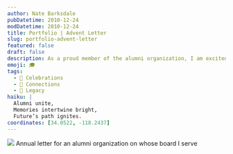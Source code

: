 ```yaml
---
author: Nate Barksdale
pubDatetime: 2010-12-24
modDatetime: 2010-12-24
title: Portfolio | Advent Letter
slug: portfolio-advent-letter
featured: false
draft: false
description: As a proud member of the alumni organization, I am excited to share some reflections on our community from the past year.
emoji: 🎓
tags:
  - 🎉 Celebrations
  - 🤝 Connections
  - 📜 Legacy
haiku: |
  Alumni unite,  
  Memories intertwine bright,  
  Future’s path ignites.
coordinates: [34.0522, -118.2437]
---
```


![](https://www.natebarksdale.com/wp-content/uploads/portfolio/hrcfalumni_sheet.jpg) Annual letter for an alumni organization on whose board I serve
